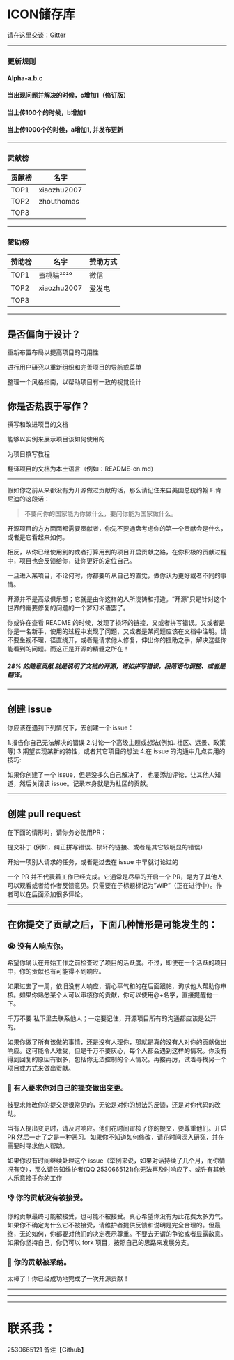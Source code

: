 # ICON储存库     

请在这里交谈：[Gitter](https://gitter.im/xiaozhu2007-github-io/ICON)

----------

### 更新规则

#### Alpha-a.b.c

#### 当出现问题并解决的时候，c增加1（修订版）

#### 当上传100个的时候，b增加1

#### 当上传1000个的时候，a增加1, 并发布更新
---------------------------

### 贡献榜

| 贡献榜 | 名字             | 
| ---------- | ------------- |
| TOP1       |xiaozhu2007 |
| TOP2       |zhouthomas |
| TOP3       |  |


----------------------------

### 赞助榜

| 赞助榜 | 名字             | 赞助方式 |
| ---------- | ------------- | ------------|
| TOP1       | 蜜桃猫²⁰²⁰ | 微信 |
| TOP2       | xiaozhu2007 | 爱发电 |
| TOP3       | |  |


-------------------

## 是否偏向于设计？

重新布置布局以提高项目的可用性

进行用户研究以重新组织和完善项目的导航或菜单

整理一个风格指南，以帮助项目有一致的视觉设计

## 你是否热衷于写作？

撰写和改进项目的文档

能够以实例来展示项目该如何使用的

为项目撰写教程

翻译项目的文档为本土语言（例如：README-en.md)


-----------------

假如你之前从来都没有为开源做过贡献的话，那么请记住来自美国总统约翰 F.肯尼迪的这段话：
>不要问你的国家能为你做什么，要问你能为国家做什么。

开源项目的方方面面都需要贡献者，你先不要通盘考虑你的第一个贡献会是什么，或者是它看起来如何。

相反，从你已经使用到的或者打算用到的项目开启贡献之路，在你积极的贡献过程中，项目也会反馈给你，让你更好的定位自己。

一旦进入某项目，不论何时，你都要听从自己的直觉，做你认为更好或者不同的事情。

开源并不是高级俱乐部；它就是由你这样的人所浇铸和打造。“开源”只是针对这个世界的需要修复的问题的一个梦幻术语罢了。

你或许在查看 README 的时候，发现了损坏的链接，又或者拼写错误。又或者是你是一名新手，使用的过程中发现了问题，又或者是某问题应该在文档中注明。请不要坐视不理，径直绕开，或者是请求他人修复，伸出你的援助之手，解决这些你能看到的问题。而这正是开源的精髓之所在！

##### 28% 的随意贡献 就是说明了文档的开源，诸如拼写错误，段落语句调整、或者是翻译。

---------------
## 创建 issue
你应该在遇到下列情况下，去创建一个 issue：

1.报告你自己无法解决的错误
2.讨论一个高级主题或想法(例如. 社区、远景、政策等)
3.期望实现某新的特性，或者其它项目的想法
4.在 issue 的沟通中几点实用的技巧:

如果你创建了一个 issue，但是没多久自己解决了， 也要添加评论，让其他人知道，然后关闭该 issue。记录本身就是为社区的贡献。

--------------

## 创建 pull request
在下面的情形时，请你务必使用PR：

提交补丁 (例如，纠正拼写错误、损坏的链接、或者是其它较明显的错误）

开始一项别人请求的任务，或者是过去在 issue 中早就讨论过的

一个 PR 并不代表着工作已经完成。它通常是尽早的开启一个 PR，是为了其他人可以观看或者给作者反馈意见。只需要在子标题标记为”WIP”（正在进行中）。作者可以在后面添加很多评论。

------------------------

## 在你提交了贡献之后，下面几种情形是可能发生的：

### 😭 没有人响应你。
希望你确认在开始工作之前检查过了项目的活跃度。不过，即使在一个活跃的项目中，你的贡献也有可能得不到响应。

如果过去了一周，依旧没有人响应，请心平气和的在后面跟帖，询求他人帮助你审核。如果你熟悉某个人可以审核你的贡献，你可以使用@+名字，直接提醒他一下。

千万不要 私下里去联系他人；一定要记住，开源项目所有的沟通都应该是公开的。

如果你做了所有该做的事情，还是没有人理你，那就是真的没有人对你的贡献做出响应。这可能令人难受，但是千万不要灰心，每个人都会遇到这样的情况。你没有得到回复的原因有很多，包括你无法控制的个人情况。再接再厉，试着寻找另一个项目或方式来做出贡献。

### 🚧 有人要求你对自己的提交做出变更。
被要求修改你的提交是很常见的，无论是对你的想法的反馈，还是对你代码的改动。

当有人提出变更时，请及时响应。他们花时间审核了你的提交，要尊重他们。开启 PR 然后一走了之是一种恶习。如果你不知道如何修改，请花时间深入研究，并在需要时寻求他人帮助。

如果你没有时间继续处理这个 issue（举例来说，如果对话持续了几个月，而你情况有变），那么请告知维护者(QQ 2530665121)你无法再及时响应了。或许有其他人乐意接手你的工作

### 👎 你的贡献没有被接受。
你的贡献最终可能被接受，也可能不被接受。真心希望你没有为此花费太多力气。如果你不确定为什么它不被接受，请维护者提供反馈和说明是完全合理的。但最终，无论如何，你都要对他们的决定表示尊重。不要去无谓的争论或者显露敌意。如果你坚持自己，你仍可以 fork 项目，按照自己的思路来发展分支。

### 🎉 你的贡献被采纳。
太棒了！你已经成功地完成了一次开源贡献！

-------------------------
-------------------------
-------------------------
# 联系我：
2530665121
备注【Github】
